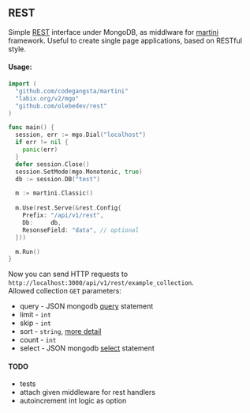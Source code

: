 ## REST 
Simple [REST](http://en.wikipedia.org/wiki/Representational_state_transfer) interface under MongoDB, as middlware for [martini](https://github.com/codegangsta/martini) framework. Useful to create single page applications, based on RESTful style.

#### Usage:

```go
import (
  "github.com/codegangsta/martini"
  "labix.org/v2/mgo"
  "github.com/olebedev/rest"
)

func main() {
  session, err := mgo.Dial("localhost")
  if err != nil {
    panic(err)
  }
  defer session.Close()
  session.SetMode(mgo.Monotonic, true)
  db := session.DB("test")

  m := martini.Classic()
  
  m.Use(rest.Serve(&rest.Config{
    Prefix: "/api/v1/rest",
    Db:     db, 
    ResonseField: "data", // optional
  }))

  m.Run()
}
```

Now you can send HTTP requests to `http://localhost:3000/api/v1/rest/example_collection`.  
Allowed  collection `GET` parameters:  

- query - JSON mongodb [query](http://www.mongodb.org/display/DOCS/Querying) statement
- limit - `int`
- skip - `int`
- sort - `string`, [more detail](http://godoc.org/labix.org/v2/mgo#Query.Sort)
- count - `int`
- select - JSON mongodb [select](http://www.mongodb.org/display/DOCS/Retrieving+a+Subset+of+Fields) statement

#### TODO
- tests
- attach given middleware for rest handlers
- autoincrement int logic as option
